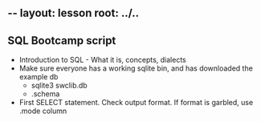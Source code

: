 --
layout: lesson
root: ../..
---

## SQL Bootcamp script

<ul>
<li>Introduction to SQL - What it is, concepts, dialects</li>
<li>Make sure everyone has a working sqlite bin, and has downloaded the example db
	<ul>
		<li>sqlite3 swclib.db</li>
		<li>.schema</li>
	</ul>
	</li>
<li>First SELECT statement. Check output format. If format is garbled, use .mode column</li>
</ul>
